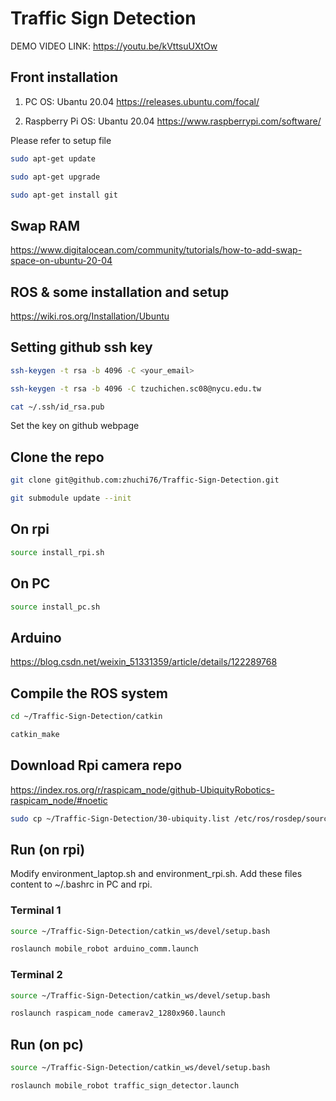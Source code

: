 # Traffic Sign Detection
DEMO VIDEO LINK: https://youtu.be/kVttsuUXtOw

## Front installation
1. PC OS: Ubantu 20.04
https://releases.ubuntu.com/focal/

2. Raspberry Pi OS: Ubantu 20.04
https://www.raspberrypi.com/software/

Please refer to setup file

```bash
sudo apt-get update
```
```bash
sudo apt-get upgrade
```
```bash
sudo apt-get install git
```

## Swap RAM
https://www.digitalocean.com/community/tutorials/how-to-add-swap-space-on-ubuntu-20-04

## ROS & some installation and setup
https://wiki.ros.org/Installation/Ubuntu


## Setting github ssh key
```bash
ssh-keygen -t rsa -b 4096 -C <your_email>
```
```bash
ssh-keygen -t rsa -b 4096 -C tzuchichen.sc08@nycu.edu.tw
```

```bash
cat ~/.ssh/id_rsa.pub
```

Set the key on github webpage


## Clone the repo
```bash
git clone git@github.com:zhuchi76/Traffic-Sign-Detection.git
```
```bash
git submodule update --init
```

## On rpi
```bash
source install_rpi.sh
```

## On PC
```bash
source install_pc.sh
```

## Arduino
https://blog.csdn.net/weixin_51331359/article/details/122289768


## Compile the ROS system
```bash
cd ~/Traffic-Sign-Detection/catkin
```

```bash
catkin_make
```

## Download Rpi camera repo
https://index.ros.org/r/raspicam_node/github-UbiquityRobotics-raspicam_node/#noetic

```bash
sudo cp ~/Traffic-Sign-Detection/30-ubiquity.list /etc/ros/rosdep/sources.list.d/30-ubiquity.list
```
## Run (on rpi)
Modify environment_laptop.sh and environment_rpi.sh.
Add these files content to ~/.bashrc in PC and rpi.

### Terminal 1
```bash
source ~/Traffic-Sign-Detection/catkin_ws/devel/setup.bash
```

```bash
roslaunch mobile_robot arduino_comm.launch
```

### Terminal 2
```bash
source ~/Traffic-Sign-Detection/catkin_ws/devel/setup.bash
```

```bash
roslaunch raspicam_node camerav2_1280x960.launch
```

## Run (on pc)
```bash
source ~/Traffic-Sign-Detection/catkin_ws/devel/setup.bash
```

```bash
roslaunch mobile_robot traffic_sign_detector.launch
```


